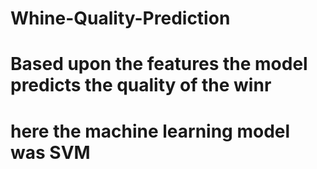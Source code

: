 # Whine-Quality-Prediction
# Based upon the features the model predicts the quality of the winr 
# here the machine learning model was SVM
